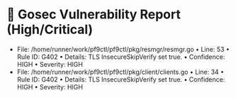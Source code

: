 # 🚨 Gosec Vulnerability Report (High/Critical)
* File: /home/runner/work/pf9ctl/pf9ctl/pkg/resmgr/resmgr.go
    • Line: 53
    • Rule ID: G402
    • Details: TLS InsecureSkipVerify set true.
    • Confidence: HIGH
    • Severity: HIGH
* File: /home/runner/work/pf9ctl/pf9ctl/pkg/client/clients.go
    • Line: 34
    • Rule ID: G402
    • Details: TLS InsecureSkipVerify set true.
    • Confidence: HIGH
    • Severity: HIGH
